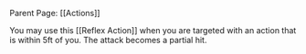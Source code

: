 Parent Page: [[Actions]]

You may use this [[Reflex Action]] when you are targeted with an action that is within 5ft of you. The attack becomes a partial hit.